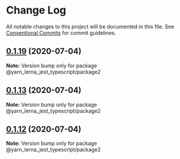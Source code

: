 # Change Log

All notable changes to this project will be documented in this file.
See [Conventional Commits](https://conventionalcommits.org) for commit guidelines.

## [0.1.19](https://github.com/SeyyedKhandon/yarn_lerna_jest_typescript/compare/@yarn_lerna_jest_typescript/package2@0.1.18...@yarn_lerna_jest_typescript/package2@0.1.19) (2020-07-04)

**Note:** Version bump only for package @yarn_lerna_jest_typescript/package2






## [0.1.13](https://github.com/SeyyedKhandon/yarn_lerna_jest_typescript/compare/@yarn_lerna_jest_typescript/package2@0.1.12...@yarn_lerna_jest_typescript/package2@0.1.13) (2020-07-04)

**Note:** Version bump only for package @yarn_lerna_jest_typescript/package2

## [0.1.12](https://github.com/SeyyedKhandon/yarn_lerna_jest_typescript/compare/@yarn_lerna_jest_typescript/package2@0.1.11...@yarn_lerna_jest_typescript/package2@0.1.12) (2020-07-04)

**Note:** Version bump only for package @yarn_lerna_jest_typescript/package2
